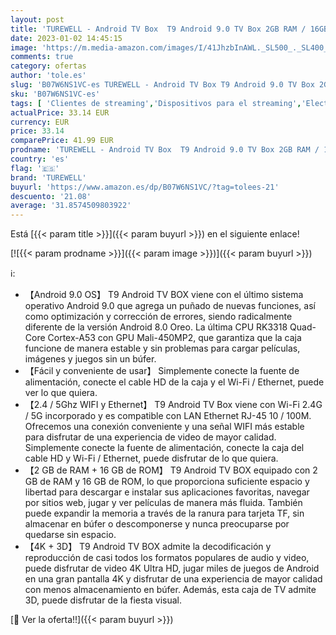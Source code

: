 ```yaml
---
layout: post
title: 'TUREWELL - Android TV Box  T9 Android 9.0 TV Box 2GB RAM / 16GB ROM RK3318 Quad-Core Support 2.4 / 5Ghz WiFi BT4.0 4K 3D HD DLNA Smart TV Box'
date: 2023-01-02 14:45:15
image: 'https://m.media-amazon.com/images/I/41JhzbInAWL._SL500_._SL400_.jpg'
comments: true
category: ofertas
author: 'tole.es'
slug: 'B07W6NS1VC-es TUREWELL - Android TV Box T9 Android 9.0 TV Box 2GB RAM /...'
sku: 'B07W6NS1VC-es'
tags: [ 'Clientes de streaming','Dispositivos para el streaming','Electrónica','Equipos de audio y Hi-Fi','smart','turewell','tv','🇪🇸', ]
actualPrice: 33.14 EUR
currency: EUR
price: 33.14
comparePrice: 41.99 EUR
prodname: 'TUREWELL - Android TV Box  T9 Android 9.0 TV Box 2GB RAM / 16GB ROM RK3318 Quad-Core Support 2.4 / 5Ghz WiFi BT4.0 4K 3D HD DLNA Smart TV Box'
country: 'es'
flag: '🇪🇸'
brand: 'TUREWELL'
buyurl: 'https://www.amazon.es/dp/B07W6NS1VC/?tag=tolees-21'
descuento: '21.08'
average: '31.8574509803922'
---
```


Está [{{< param title >}}]({{< param buyurl >}}) en el siguiente enlace!

[![{{< param prodname >}}]({{< param image >}})]({{< param buyurl >}})

ℹ️:

- 【Android 9.0 OS】 T9 Android TV BOX viene con el último sistema operativo Android 9.0 que agrega un puñado de nuevas funciones, así como optimización y corrección de errores, siendo radicalmente diferente de la versión Android 8.0 Oreo. La última CPU RK3318 Quad-Core Cortex-A53 con GPU Mali-450MP2, que garantiza que la caja funcione de manera estable y sin problemas para cargar películas, imágenes y juegos sin un búfer.
- 【Fácil y conveniente de usar】 Simplemente conecte la fuente de alimentación, conecte el cable HD de la caja y el Wi-Fi / Ethernet, puede ver lo que quiera.
- 【2.4 / 5Ghz WIFI y Ethernet】 T9 Android TV Box viene con Wi-Fi 2.4G / 5G incorporado y es compatible con LAN Ethernet RJ-45 10 / 100M. Ofrecemos una conexión conveniente y una señal WIFI más estable para disfrutar de una experiencia de video de mayor calidad. Simplemente conecte la fuente de alimentación, conecte la caja del cable HD y Wi-Fi / Ethernet, puede disfrutar de lo que quiera.
- 【2 GB de RAM + 16 GB de ROM】 T9 Android TV BOX equipado con 2 GB de RAM y 16 GB de ROM, lo que proporciona suficiente espacio y libertad para descargar e instalar sus aplicaciones favoritas, navegar por sitios web, jugar y ver películas de manera más fluida. También puede expandir la memoria a través de la ranura para tarjeta TF, sin almacenar en búfer o descomponerse y nunca preocuparse por quedarse sin espacio.
- 【4K + 3D】 T9 Android TV BOX admite la decodificación y reproducción de casi todos los formatos populares de audio y video, puede disfrutar de video 4K Ultra HD, jugar miles de juegos de Android en una gran pantalla 4K y disfrutar de una experiencia de mayor calidad con menos almacenamiento en búfer. Además, esta caja de TV admite 3D, puede disfrutar de la fiesta visual.

[🛒 Ver la oferta!!]({{< param buyurl >}})
